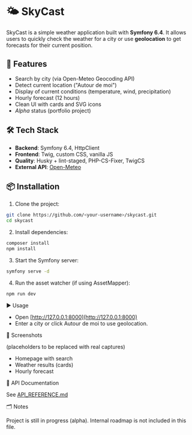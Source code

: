 # 🌤️ SkyCast

SkyCast is a simple weather application built with **Symfony 6.4**.
It allows users to quickly check the weather for a city or use **geolocation** to get forecasts for their current position.

## 🚀 Features

- Search by city (via Open-Meteo Geocoding API)
- Detect current location ("Autour de moi")
- Display of current conditions (temperature, wind, precipitation)
- Hourly forecast (12 hours)
- Clean UI with cards and SVG icons
- _Alpha_ status (portfolio project)

## 🛠️ Tech Stack

- **Backend**: Symfony 6.4, HttpClient
- **Frontend**: Twig, custom CSS, vanilla JS
- **Quality**: Husky + lint-staged, PHP-CS-Fixer, TwigCS
- **External API**: [Open-Meteo](https://open-meteo.com/)

## 📦 Installation

1. Clone the project:

```bash
git clone https://github.com/<your-username>/skycast.git
cd skycast
```

2. Install dependencies:

```bash
composer install
npm install
```

3. Start the Symfony server:

```bash
symfony serve -d
```

4. Run the asset watcher (if using AssetMapper):

```bash
npm run dev
```

▶️ Usage

- Open [http://127.0.0.1:8000](http://127.0.0.1:8000)
- Enter a city or click Autour de moi to use geolocation.

📸 Screenshots

(placeholders to be replaced with real captures)

- Homepage with search
- Weather results (cards)
- Hourly forecast

📖 API Documentation

See [API_REFERENCE.md](./API_REFERENCE.md)

🗂️ Notes

Project is still in progress (alpha).
Internal roadmap is not included in this file.
